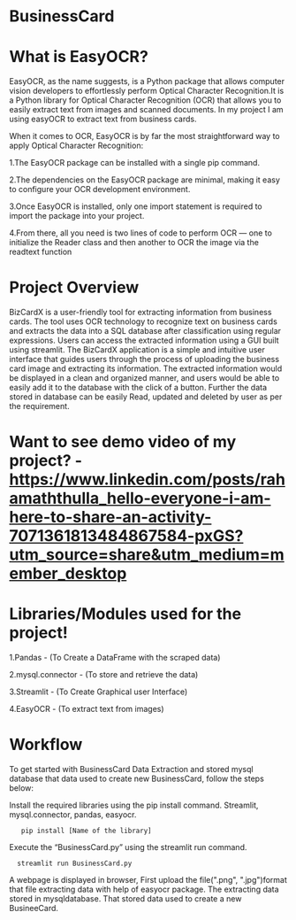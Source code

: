 # BusinessCard

# What is EasyOCR?
EasyOCR, as the name suggests, is a Python package that allows computer vision developers to effortlessly perform Optical Character Recognition.It is a Python library for Optical Character Recognition (OCR) that allows you to easily extract text from images and scanned documents. In my project I am using easyOCR to extract text from business cards.

When it comes to OCR, EasyOCR is by far the most straightforward way to apply Optical Character Recognition:

1.The EasyOCR package can be installed with a single pip command.

2.The dependencies on the EasyOCR package are minimal, making it easy to configure your OCR development environment. 

3.Once EasyOCR is installed, only one import statement is required to import the package into your project.

4.From there, all you need is two lines of code to perform OCR — one to initialize the Reader class and then another to OCR the image via the readtext function

# Project Overview
BizCardX is a user-friendly tool for extracting information from business cards. The tool uses OCR technology to recognize text on business cards and extracts the data into a SQL database after classification using regular expressions. Users can access the extracted information using a GUI built using streamlit. The BizCardX application is a simple and intuitive user interface that guides users through the process of uploading the business card image and extracting its information. The extracted information would be displayed in a clean and organized manner, and users would be able to easily add it to the database with the click of a button. Further the data stored in database can be easily Read, updated and deleted by user as per the requirement.

# Want to see demo video of my project? -https://www.linkedin.com/posts/rahamaththulla_hello-everyone-i-am-here-to-share-an-activity-7071361813484867584-pxGS?utm_source=share&utm_medium=member_desktop






# Libraries/Modules used for the project!
1.Pandas - (To Create a DataFrame with the scraped data)

2.mysql.connector - (To store and retrieve the data)

3.Streamlit - (To Create Graphical user Interface)

4.EasyOCR - (To extract text from images)

# Workflow

To get started with BusinessCard Data Extraction and stored mysql database that data used to create new BusinessCard, follow the steps below:

Install the required libraries using the pip install command. Streamlit, mysql.connector, pandas, easyocr.
       
       pip install [Name of the library]
       
Execute the “BusinessCard.py” using the streamlit run command.    
 
      streamlit run BusinessCard.py
      
A webpage is displayed in browser, First upload the file(".png", ".jpg")format that file extracting data with help of easyocr package. The extracting data stored in mysqldatabase. That stored data used to create a new BusineeCard.   
      
       

